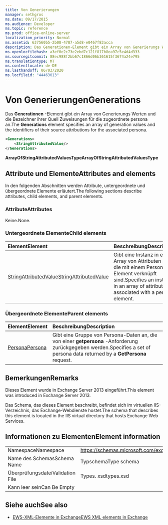 ```yaml
---
title: Von Generierungen
manager: sethgros
ms.date: 09/17/2015
ms.audience: Developer
ms.topic: reference
ms.prod: office-online-server
localization_priority: Normal
ms.assetid: 637560b5-2b08-4787-a5d8-e0467f83acca
description: Das Generationen-Element gibt ein Array von Generierungs Werten und die Bezeichner ihrer Quell Zuweisungen für die zugeordnete persona an.
ms.openlocfilehash: a3ef0e2c73e2ebd7c121f817b8ea97c5e4d4d333
ms.sourcegitcommit: 88ec988f2bb67c1866d06b361615f3674a24e795
ms.translationtype: MT
ms.contentlocale: de-DE
ms.lasthandoff: 06/03/2020
ms.locfileid: "44463013"
---
```

# <a name="generations"></a><span data-ttu-id="27fe0-103">Von Generierungen</span><span class="sxs-lookup"><span data-stu-id="27fe0-103">Generations</span></span>

<span data-ttu-id="27fe0-104">Das **Generationen** -Element gibt ein Array von Generierungs Werten und die Bezeichner ihrer Quell Zuweisungen für die zugeordnete persona an.</span><span class="sxs-lookup"><span data-stu-id="27fe0-104">The **Generations** element specifies an array of generation values and the identifiers of their source attributions for the associated persona.</span></span> 
  
```XML
<Generations>
    <StringAttributedValue/>
</Generations>
```

 <span data-ttu-id="27fe0-105">**ArrayOfStringAttributedValuesType**</span><span class="sxs-lookup"><span data-stu-id="27fe0-105">**ArrayOfStringAttributedValuesType**</span></span>
## <a name="attributes-and-elements"></a><span data-ttu-id="27fe0-106">Attribute und Elemente</span><span class="sxs-lookup"><span data-stu-id="27fe0-106">Attributes and elements</span></span>

<span data-ttu-id="27fe0-107">In den folgenden Abschnitten werden Attribute, untergeordnete und übergeordnete Elemente erläutert.</span><span class="sxs-lookup"><span data-stu-id="27fe0-107">The following sections describe attributes, child elements, and parent elements.</span></span>
  
### <a name="attributes"></a><span data-ttu-id="27fe0-108">Attribute</span><span class="sxs-lookup"><span data-stu-id="27fe0-108">Attributes</span></span>

<span data-ttu-id="27fe0-109">Keine.</span><span class="sxs-lookup"><span data-stu-id="27fe0-109">None.</span></span>
  
### <a name="child-elements"></a><span data-ttu-id="27fe0-110">Untergeordnete Elemente</span><span class="sxs-lookup"><span data-stu-id="27fe0-110">Child elements</span></span>

|<span data-ttu-id="27fe0-111">**Element**</span><span class="sxs-lookup"><span data-stu-id="27fe0-111">**Element**</span></span>|<span data-ttu-id="27fe0-112">**Beschreibung**</span><span class="sxs-lookup"><span data-stu-id="27fe0-112">**Description**</span></span>|
|:-----|:-----|
|[<span data-ttu-id="27fe0-113">StringAttributedValue</span><span class="sxs-lookup"><span data-stu-id="27fe0-113">StringAttributedValue</span></span>](stringattributedvalue.md) <br/> |<span data-ttu-id="27fe0-114">Gibt eine Instanz in einem Array von Attributen an, die mit einem Persona-Element verknüpft sind.</span><span class="sxs-lookup"><span data-stu-id="27fe0-114">Specifies an instance in an array of attributes associated with a persona element.</span></span>  <br/> |
   
### <a name="parent-elements"></a><span data-ttu-id="27fe0-115">Übergeordnete Elemente</span><span class="sxs-lookup"><span data-stu-id="27fe0-115">Parent elements</span></span>

|<span data-ttu-id="27fe0-116">**Element**</span><span class="sxs-lookup"><span data-stu-id="27fe0-116">**Element**</span></span>|<span data-ttu-id="27fe0-117">**Beschreibung**</span><span class="sxs-lookup"><span data-stu-id="27fe0-117">**Description**</span></span>|
|:-----|:-----|
|[<span data-ttu-id="27fe0-118">Persona</span><span class="sxs-lookup"><span data-stu-id="27fe0-118">Persona</span></span>](persona.md) <br/> |<span data-ttu-id="27fe0-119">Gibt eine Gruppe von Persona-Daten an, die von einer **getpersona** -Anforderung zurückgegeben werden.</span><span class="sxs-lookup"><span data-stu-id="27fe0-119">Specifies a set of persona data returned by a **GetPersona** request.</span></span>  <br/> |
   
## <a name="remarks"></a><span data-ttu-id="27fe0-120">Bemerkungen</span><span class="sxs-lookup"><span data-stu-id="27fe0-120">Remarks</span></span>

<span data-ttu-id="27fe0-121">Dieses Element wurde in Exchange Server 2013 eingeführt.</span><span class="sxs-lookup"><span data-stu-id="27fe0-121">This element was introduced in Exchange Server 2013.</span></span>
  
<span data-ttu-id="27fe0-122">Das Schema, das dieses Element beschreibt, befindet sich im virtuellen IIS-Verzeichnis, das Exchange-Webdienste hostet.</span><span class="sxs-lookup"><span data-stu-id="27fe0-122">The schema that describes this element is located in the IIS virtual directory that hosts Exchange Web Services.</span></span>
  
## <a name="element-information"></a><span data-ttu-id="27fe0-123">Informationen zu Elementen</span><span class="sxs-lookup"><span data-stu-id="27fe0-123">Element information</span></span>

|||
|:-----|:-----|
|<span data-ttu-id="27fe0-124">Namespace</span><span class="sxs-lookup"><span data-stu-id="27fe0-124">Namespace</span></span>  <br/> |https://schemas.microsoft.com/exchange/services/2006/types  <br/> |
|<span data-ttu-id="27fe0-125">Name des Schemas</span><span class="sxs-lookup"><span data-stu-id="27fe0-125">Schema Name</span></span>  <br/> |<span data-ttu-id="27fe0-126">Typschema</span><span class="sxs-lookup"><span data-stu-id="27fe0-126">Type schema</span></span>  <br/> |
|<span data-ttu-id="27fe0-127">Überprüfungsdatei</span><span class="sxs-lookup"><span data-stu-id="27fe0-127">Validation File</span></span>  <br/> |<span data-ttu-id="27fe0-128">Types. xsd</span><span class="sxs-lookup"><span data-stu-id="27fe0-128">types.xsd</span></span>  <br/> |
|<span data-ttu-id="27fe0-129">Kann leer sein</span><span class="sxs-lookup"><span data-stu-id="27fe0-129">Can Be Empty</span></span>  <br/> ||
   
## <a name="see-also"></a><span data-ttu-id="27fe0-130">Siehe auch</span><span class="sxs-lookup"><span data-stu-id="27fe0-130">See also</span></span>



- [<span data-ttu-id="27fe0-131">EWS-XML-Elemente in Exchange</span><span class="sxs-lookup"><span data-stu-id="27fe0-131">EWS XML elements in Exchange</span></span>](ews-xml-elements-in-exchange.md)


